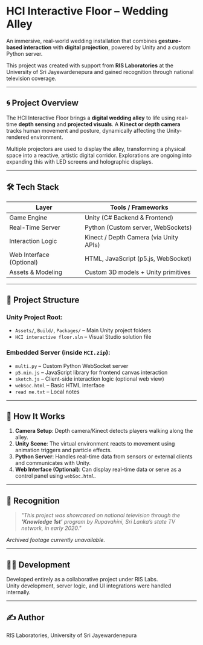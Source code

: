 # HCI Interactive Floor – Wedding Alley

An immersive, real-world wedding installation that combines **gesture-based interaction** with **digital projection**, powered by Unity and a custom Python server.

This project was created with support from **RIS Laboratories** at the University of Sri Jayewardenepura and gained recognition through national television coverage.

---

## 🌀 Project Overview

The HCI Interactive Floor brings a **digital wedding alley** to life using real-time **depth sensing** and **projected visuals**. A **Kinect or depth camera** tracks human movement and posture, dynamically affecting the Unity-rendered environment.

Multiple projectors are used to display the alley, transforming a physical space into a reactive, artistic digital corridor. Explorations are ongoing into expanding this with LED screens and holographic displays.

---

## 🛠 Tech Stack

| Layer                  | Tools / Frameworks                        |
|------------------------|-------------------------------------------|
| Game Engine            | Unity (C# Backend & Frontend)             |
| Real-Time Server       | Python (Custom server, WebSockets)        |
| Interaction Logic      | Kinect / Depth Camera (via Unity APIs)    |
| Web Interface (Optional)| HTML, JavaScript (p5.js, WebSocket)      |
| Assets & Modeling      | Custom 3D models + Unity primitives       |

---

## 📁 Project Structure

### Unity Project Root:
- `Assets/`, `Build/`, `Packages/` – Main Unity project folders  
- `HCI interactive floor.sln` – Visual Studio solution file  

### Embedded Server (inside `HCI.zip`):
- `multi.py` – Custom Python WebSocket server  
- `p5.min.js` – JavaScript library for frontend canvas interaction  
- `sketch.js` – Client-side interaction logic (optional web view)  
- `webSoc.html` – Basic HTML interface  
- `read me.txt` – Local notes

---

## 🚀 How It Works

1. **Camera Setup**: Depth camera/Kinect detects players walking along the alley.
2. **Unity Scene**: The virtual environment reacts to movement using animation triggers and particle effects.
3. **Python Server**: Handles real-time data from sensors or external clients and communicates with Unity.
4. **Web Interface (Optional)**: Can display real-time data or serve as a control panel using `webSoc.html`.

---

## 📸 Recognition

> *"This project was showcased on national television through the **'Knowledge 1st'** program by Rupavahini, Sri Lanka’s state TV network, in early 2020."*

*Archived footage currently unavailable.*

---

## 🧑‍💻 Development

Developed entirely as a collaborative project under RIS Labs.  
Unity development, server logic, and UI integrations were handled internally.

---

## ✍️ Author
RIS Laboratories, University of Sri Jayewardenepura

